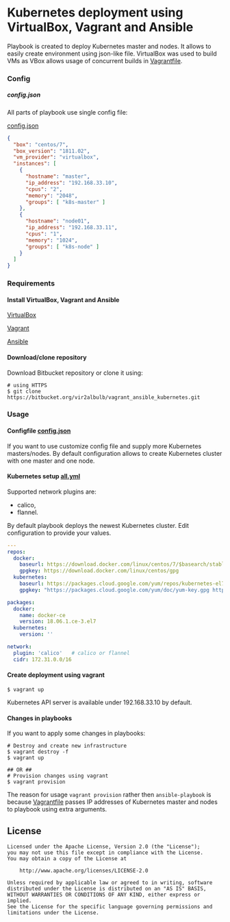 # Kubernetes deployment using VirtualBox, Vagrant and Ansible

Playbook is created to deploy Kubernetes master and nodes. It allows to easily
create environment using json-like file.
VirtualBox was used to build VMs as VBox allows usage of concurrent builds
in [Vagrantfile](../master/Vagrantfile).

### Config

##### config.json

All parts of playbook use single config file:

[config.json](../master/files/config.json)

```json
{
  "box": "centos/7",
  "box_version": "1811.02",
  "vm_provider": "virtualbox",
  "instances": [
    {
      "hostname": "master",
      "ip_address": "192.168.33.10",
      "cpus": "2",
      "memory": "2048",
      "groups": [ "k8s-master" ]
    },
    {
      "hostname": "node01",
      "ip_address": "192.168.33.11",
      "cpus": "1",
      "memory": "1024",
      "groups": [ "k8s-node" ]
    }
  ]
}
```

### Requirements

#### Install VirtualBox, Vagrant and Ansible

[VirtualBox](https://www.virtualbox.org/manual/ch02.html)

[Vagrant](https://www.vagrantup.com/intro/getting-started/install.html)

[Ansible](http://docs.ansible.com/ansible/latest/intro_installation.html)

#### Download/clone repository

Download Bitbucket repository or clone it using:

```shell
# using HTTPS
$ git clone https://bitbucket.org/vir2albulb/vagrant_ansible_kubernetes.git
```

### Usage

#### Configfile [config.json](../master/files/config.json)

If you want to use customize config file and supply more Kubernetes masters/nodes.
By default configuration allows to create Kubernetes cluster with one master and
one node.

#### Kubernetes setup [all.yml](../master/provisioning/group_vars/all.yml)

Supported network plugins are:

- calico,
- flannel.

By default playbook deploys the newest Kubernetes cluster. Edit configuration
to provide your values.

```yaml
---
repos:
  docker:
    baseurl: https://download.docker.com/linux/centos/7/$basearch/stable
    gpgkey: https://download.docker.com/linux/centos/gpg
  kubernetes:
    baseurl: https://packages.cloud.google.com/yum/repos/kubernetes-el7-x86_64
    gpgkey: "https://packages.cloud.google.com/yum/doc/yum-key.gpg https://packages.cloud.google.com/yum/doc/rpm-package-key.gpg"

packages:
  docker:
    name: docker-ce
    version: 18.06.1.ce-3.el7
  kubernetes:
    version: ''

network:
  plugin: 'calico'   # calico or flannel
  cidr: 172.31.0.0/16
```

#### Create deployment using vagrant

```shell
$ vagrant up
```

Kubernetes API server is available under 192.168.33.10 by default.

#### Changes in playbooks

If you want to apply some changes in playbooks:

```shell
# Destroy and create new infrastructure
$ vagrant destroy -f
$ vagrant up

## OR ##
# Provision changes using vagrant
$ vagrant provision
```

The reason for usage `vagrant provision` rather then `ansible-playbook` is
because [Vagrantfile](../master/Vagrantfile) passes IP addresses of Kubernetes
master and nodes to playbook using extra arguments.

## License
```
Licensed under the Apache License, Version 2.0 (the "License");
you may not use this file except in compliance with the License.
You may obtain a copy of the License at

    http://www.apache.org/licenses/LICENSE-2.0

Unless required by applicable law or agreed to in writing, software
distributed under the License is distributed on an "AS IS" BASIS,
WITHOUT WARRANTIES OR CONDITIONS OF ANY KIND, either express or implied.
See the License for the specific language governing permissions and
limitations under the License.
```
